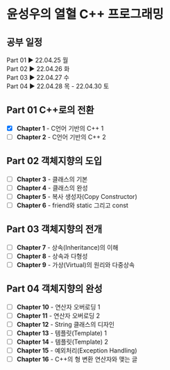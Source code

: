 # 윤성우의 열혈 C++ 프로그래밍

## 공부 일정

Part 01 ▶ 22.04.25 월  
Part 02 ▶ 22.04.26 화  
Part 03 ▶ 22.04.27 수  
Part 04 ▶ 22.04.28 목 - 22.04.30 토

## Part 01 C++로의 전환

- [X] <b>Chapter 1</b> - C언어 기반의 C++ 1
- [ ] <b>Chapter 2</b> - C언어 기반의 C++ 2
 
## Part 02 객체지향의 도입

- [ ] <b>Chapter 3</b> - 클래스의 기본
- [ ] <b>Chapter 4</b> - 클래스의 완성
- [ ] <b>Chapter 5</b> - 복사 생성자(Copy Constructor)
- [ ] <b>Chapter 6</b> - friend와 static 그리고 const

## Part 03 객체지향의 전개

- [ ] <b>Chapter 7</b> - 상속(Inheritance)의 이해
- [ ] <b>Chapter 8</b> - 상속과 다형성
- [ ] <b>Chapter 9</b> - 가상(Virtual)의 원리와 다중상속

## Part 04 객체지향의 완성

- [ ] <b>Chapter 10</b> - 연산자 오버로딩 1
- [ ] <b>Chapter 11</b> - 연산자 오버로딩 2
- [ ] <b>Chapter 12</b> - String 클래스의 디자인
- [ ] <b>Chapter 13</b> - 템플릿(Template) 1
- [ ] <b>Chapter 14</b> - 템플릿(Template) 2
- [ ] <b>Chapter 15</b> - 예외처리(Exception Handling)
- [ ] <b>Chapter 16</b> - C++의 형 변환 연산자와 맺는 글
